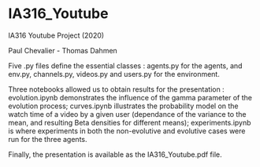 # IA316_Youtube

IA316 Youtube Project (2020)

Paul Chevalier -
Thomas Dahmen

Five .py files define the essential classes : agents.py for the agents, and env.py, channels.py, videos.py and users.py
for the environment.

Three notebooks allowed us to obtain results for the presentation : evolution.ipynb demonstrates the influence of the
gamma parameter of the evolution process; curves.ipynb illustrates the probability model on the watch time of a video
by a given user (dependance of the variance to the mean, and resulting Beta densities for different means);
experiments.ipynb is where experiments in both the non-evolutive and evolutive cases were run for the three agents.

Finally, the presentation is available as the IA316_Youtube.pdf file.
